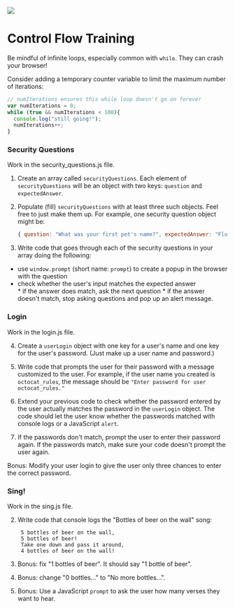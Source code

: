 
![](https://ga-dash.s3.amazonaws.com/production/assets/logo-9f88ae6c9c3871690e33280fcf557f33.png)

# Control Flow Training

Be mindful of infinite loops, especially common with `while`. They can crash your browser!

Consider adding a temporary counter variable to limit the maximum number of iterations:

```js
// numIterations ensures this while loop doesn't go on forever
var numIterations = 0;
while (true && numIterations < 100){
  console.log("still going!");
  numIterations++;
}
```


### Security Questions

Work in the security_questions.js file.

1. Create an array called `securityQuestions`. Each element of `securityQuestions` will be an object with two keys: `question` and `expectedAnswer`.

1. Populate (fill) `securityQuestions` with at least three such objects. Feel free to just make them up. For example, one security question object might be:  

	```js
	{ question: "What was your first pet's name?", expectedAnswer: "FlufferNutter" }
	```


1. Write code that goes through each of the security questions in your array doing the following:   
  * use `window.prompt` (short name: `prompt`) to create a popup in the browser with the question    
  * check whether the user's input matches the expected answer    
  		* if the answer does match, ask the next question
  		* if the answer doesn't match, stop asking questions and pop up an alert message.




### Login

Work in the login.js file.

4. Create a `userLogin` object with one key for a user's name and one key for the user's password. (Just make up a user name and password.)  

1. Write code that prompts the user for their password with a message customized to the user. For example, if the user name you created is `octocat_rules`, the message should be `"Enter password for user octocat_rules."`

5. Extend your previous code to check whether the password entered by the user actually matches the password in the `userLogin` object. The code should let the user know whether the passwords matched with console logs or a JavaScript `alert`.

1. If the passwords don't match, prompt the user to enter their password again.  If the passwords match, make sure your code doesn't prompt the user again.

Bonus: Modify your user login to give the user only three chances to enter the correct password.


### Sing!


Work in the sing.js file.

2. Write code that console logs the "Bottles of beer on the wall" song:

		5 bottles of beer on the wall,
		5 bottles of beer!
		Take one down and pass it around,
		4 bottles of beer on the wall!


1. Bonus: fix "1 bottles of beer". It should say "1 bottle of beer". 

1. Bonus: change "0 bottles..." to "No more bottles...".

1. Bonus: Use a JavaScript `prompt` to ask the user how many verses they want to hear.

